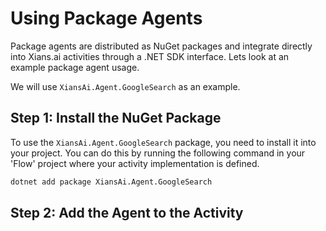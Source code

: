 # Using Package Agents

Package agents are distributed as NuGet packages and integrate directly into Xians.ai activities through a .NET SDK interface. Lets look at an example package agent usage.

We will use `XiansAi.Agent.GoogleSearch` as an example.

## Step 1: Install the NuGet Package

To use the `XiansAi.Agent.GoogleSearch` package, you need to install it into your project. You can do this by running the following command in your 'Flow' project where your activity implementation is defined.

```bash
dotnet add package XiansAi.Agent.GoogleSearch
```

## Step 2: Add the Agent to the Activity

